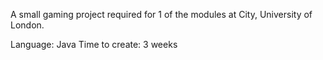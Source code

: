 A small gaming project required for 1 of the modules at City, University of London.

Language: Java
Time to create: 3 weeks
